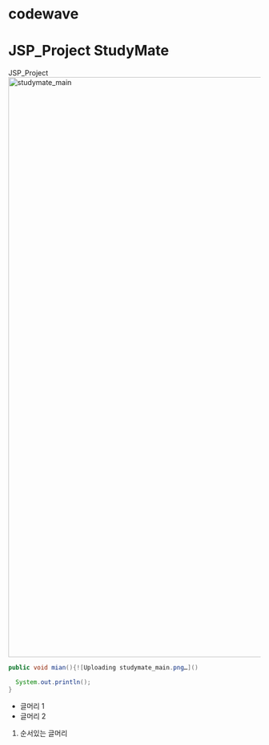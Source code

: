 # codewave
# JSP_Project StudyMate
JSP_Project
<img width="1156" alt="studymate_main" src="https://github.com/sangsucho/studymate/assets/123713707/dec37a5d-b5bb-41ad-b41c-8fee70dd50c6">


``` java
public void mian(){![Uploading studymate_main.png…]()

  System.out.println();
}
```

- 글머리 1
- 글머리 2

1. 순서있는 글머리
